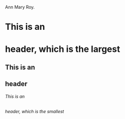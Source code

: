 Ann Mary Roy.

# This is an <h1> header, which is the largest

## This is an <h2> header

###### This is an <h6> header, which is the smallest
